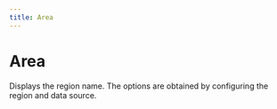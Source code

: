 ```yaml
---
title: Area
---
```


# Area

<div>Displays the region name. The options are obtained by configuring the region and data source.</div>
